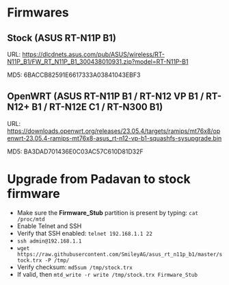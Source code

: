 # Firmwares

## Stock (ASUS RT-N11P B1)

URL: https://dlcdnets.asus.com/pub/ASUS/wireless/RT-N11P_B1/FW_RT_N11P_B1_300438010931.zip?model=RT-N11P-B1

MD5: 6BACCB82591E6617333A03841043EBF3

## OpenWRT (ASUS RT-N11P B1 / RT-N12 VP B1 / RT-N12+ B1 / RT-N12E C1 / RT-N300 B1)

URL: https://downloads.openwrt.org/releases/23.05.4/targets/ramips/mt76x8/openwrt-23.05.4-ramips-mt76x8-asus_rt-n12-vp-b1-squashfs-sysupgrade.bin

MD5: BA3DAD701436E0C03AC57C610D81D32F

# Upgrade from Padavan to stock firmware

- Make sure the **Firmware_Stub** partition is present by typing: `cat /proc/mtd`
- Enable Telnet and SSH
- Verify that SSH enabled: `telnet 192.168.1.1 22`
- `ssh admin@192.168.1.1`
- `wget https://raw.githubusercontent.com/SmileyAG/asus_rt_n11p_b1/master/stock.trx -P /tmp/`
- Verify checksum: `md5sum /tmp/stock.trx`
- If valid, then `mtd_write -r write /tmp/stock.trx Firmware_Stub`
